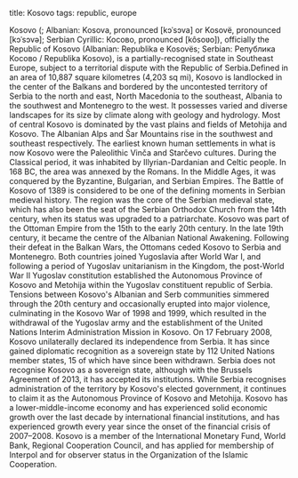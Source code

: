 title: Kosovo
tags: republic, europe 

Kosovo (; Albanian: Kosova, pronounced [kɔˈsɔva] or Kosovë, pronounced [kɔˈsɔvə]; Serbian Cyrillic: Косово, pronounced [kôsoʋo]), officially the Republic of Kosovo (Albanian: Republika e Kosovës; Serbian: Република Косово / Republika Kosovo), is a partially-recognised state in Southeast Europe, subject to a territorial dispute with the Republic of Serbia.Defined in an area of 10,887 square kilometres (4,203 sq mi), Kosovo is landlocked in the center of the Balkans and bordered by the uncontested territory of Serbia to the north and east, North Macedonia to the southeast, Albania to the southwest and Montenegro to the west. It possesses varied and diverse landscapes for its size by climate along with geology and hydrology. Most of central Kosovo is dominated by the vast plains and fields of Metohija and Kosovo. The Albanian Alps and Šar Mountains rise in the southwest and southeast respectively.
The earliest known human settlements in what is now Kosovo were the Paleolithic Vinča and Starčevo cultures. During the Classical period, it was inhabited by Illyrian-Dardanian and Celtic people. In 168 BC, the area was annexed by the Romans. In the Middle Ages, it was conquered by the Byzantine, Bulgarian, and Serbian Empires. The Battle of Kosovo of 1389 is considered to be one of the defining moments in Serbian medieval history. The region was the core of the Serbian medieval state, which has also been the seat of the Serbian Orthodox Church from the 14th century, when its status was upgraded to a patriarchate. Kosovo was part of the Ottoman Empire from the 15th to the early 20th century. In the late 19th century, it became the centre of the Albanian National Awakening. Following their defeat in the Balkan Wars, the Ottomans ceded Kosovo to Serbia and Montenegro. Both countries joined Yugoslavia after World War I, and following a period of Yugoslav unitarianism in the Kingdom, the post-World War II Yugoslav constitution established the Autonomous Province of Kosovo and Metohija within the Yugoslav constituent republic of Serbia. Tensions between Kosovo's Albanian and Serb communities simmered through the 20th century and occasionally erupted into major violence, culminating in the Kosovo War of 1998 and 1999, which resulted in the withdrawal of the Yugoslav army and the establishment of the United Nations Interim Administration Mission in Kosovo. On 17 February 2008, Kosovo unilaterally declared its independence from Serbia. It has since gained diplomatic recognition as a sovereign state by 112 United Nations member states, 15 of which have since been withdrawn. Serbia does not recognise Kosovo as a sovereign state, although with the Brussels Agreement of 2013, it has accepted its institutions. While Serbia recognises administration of the territory by Kosovo's elected government, it continues to claim it as the Autonomous Province of Kosovo and Metohija.
Kosovo has a lower-middle-income economy and has experienced solid economic growth over the last decade by international financial institutions, and has experienced growth every year since the onset of the financial crisis of 2007–2008. Kosovo is a member of the International Monetary Fund, World Bank, Regional Cooperation Council, and has applied for membership of Interpol and for observer status in the Organization of the Islamic Cooperation.